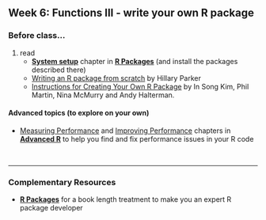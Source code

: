 ## Week 6: Functions III - write your own R package

### Before class...

1. read
	* [__System setup__](https://r-pkgs.org/setup.html) chapter in [__R Packages__](https://r-pkgs.org) (and install the packages described there)
	* [Writing an R package from scratch](https://hilaryparker.com/2014/04/29/writing-an-r-package-from-scratch/) by Hillary Parker
	* [Instructions for Creating Your Own R Package](https://web.mit.edu/insong/www/pdf/rpackage_instructions.pdf) by In Song Kim, Phil Martin, Nina McMurry and Andy Halterman.

#### Advanced topics (to explore on your own)

*  [Measuring Performance](https://adv-r.hadley.nz/perf-measure.html) and [Improving Performance](https://adv-r.hadley.nz/perf-improve.html) chapters in [**Advanced R**](https://adv-r.hadley.nzl) to help you find and fix performance issues in your R code

<br>

---

### Complementary Resources

* [**R Packages**](http://r-pkgs.had.co.nz/) for a book length treatment to make you an expert R package developer
